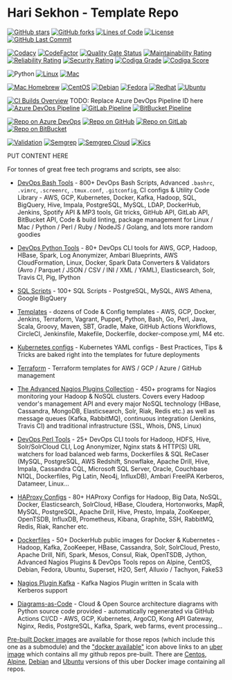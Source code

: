 # Hari Sekhon - Template Repo

[![GitHub stars](https://img.shields.io/github/stars/HariSekhon/Template-Repo?logo=github)](https://github.com/HariSekhon/Template-Repo/stargazers)
[![GitHub forks](https://img.shields.io/github/forks/HariSekhon/Template-Repo?logo=github)](https://github.com/HariSekhon/Template-Repo/network)
[![Lines of Code](https://img.shields.io/badge/lines%20of%20code-1k-lightgrey?logo=codecademy)](https://github.com/HariSekhon/Template-Repo#Hari-Sekhon---Template-Repo)
[![License](https://img.shields.io/badge/license-MIT-green)](https://github.com/HariSekhon/Template-Repo/blob/master/LICENSE)
[![GitHub Last Commit](https://img.shields.io/github/last-commit/HariSekhon/Template-Repo?logo=github)](https://github.com/HariSekhon/Template-Repo/commits/master)

[![Codacy](https://app.codacy.com/project/badge/Grade/dffc1bfd13404c95b5a0ab97fd47974e)](https://www.codacy.com/gh/HariSekhon/Template-Repo/dashboard)
[![CodeFactor](https://www.codefactor.io/repository/github/harisekhon/Template-Repo/badge)](https://www.codefactor.io/repository/github/harisekhon/Template-Repo)
[![Quality Gate Status](https://sonarcloud.io/api/project_badges/measure?project=HariSekhon_Template-Repo&metric=alert_status)](https://sonarcloud.io/dashboard?id=HariSekhon_Template-Repo)
[![Maintainability Rating](https://sonarcloud.io/api/project_badges/measure?project=HariSekhon_Template-Repo&metric=sqale_rating)](https://sonarcloud.io/dashboard?id=HariSekhon_Template-Repo)
[![Reliability Rating](https://sonarcloud.io/api/project_badges/measure?project=HariSekhon_Template-Repo&metric=reliability_rating)](https://sonarcloud.io/dashboard?id=HariSekhon_Template-Repo)
[![Security Rating](https://sonarcloud.io/api/project_badges/measure?project=HariSekhon_Template-Repo&metric=security_rating)](https://sonarcloud.io/dashboard?id=HariSekhon_Template-Repo)
[![Codiga Grade](https://api.codiga.io/project/8840/status/svg)](https://app.codiga.io/project/8840/dashboard)
[![Codiga Score](https://api.codiga.io/project/8840/score/svg)](https://app.codiga.io/project/8840/dashboard)

![Python](https://img.shields.io/badge/Python-3-blue)
[![Linux](https://img.shields.io/badge/OS-Linux-blue?logo=linux)](https://github.com/HariSekhon/DevOps-Bash-tools#hari-sekhon---devops-bash-tools)
[![Mac](https://img.shields.io/badge/OS-Mac-blue?logo=apple)](https://github.com/HariSekhon/DevOps-Bash-tools#hari-sekhon---devops-bash-tools)

[![Mac Homebrew](https://img.shields.io/badge/Mac-Homebrew-999999?logo=apple&logoColor=white)](https://brew.sh/)
[![CentOS](https://img.shields.io/badge/Linux-CentOS-red?logo=centos&color=262577&logoColor=white)](https://www.centos.org/)
[![Debian](https://img.shields.io/badge/Linux-Debian-red?logo=debian&color=A81D33)](https://www.debian.org/)
[![Fedora](https://img.shields.io/badge/Linux-Fedora-294172?logo=fedora)](https://getfedora.org/)
[![Redhat](https://img.shields.io/badge/Linux-Redhat-red?logo=red%20hat)](https://www.redhat.com/en)
[![Ubuntu](https://img.shields.io/badge/Linux-Ubuntu-orange?logo=ubuntu&logoColor=white)](https://ubuntu.com/)

[![CI Builds Overview](https://img.shields.io/badge/CI%20Builds-Overview%20Page-blue?logo=circleci)](https://harisekhon.github.io/CI-CD/)
TODO: Replace Azure DevOps Pipeline ID here
[![Azure DevOps Pipeline](https://dev.azure.com/harisekhon/GitHub/_apis/build/status%2FTemplate-Repo?branchName=master)](https://dev.azure.com/harisekhon/GitHub/_build/latest?definitionId=15&branchName=master)
[![GitLab Pipeline](https://img.shields.io/gitlab/pipeline/HariSekhon/Template-Repo?logo=gitlab&label=GitLab%20CI)](https://gitlab.com/HariSekhon/Template-Repo/pipelines)
[![BitBucket Pipeline](https://img.shields.io/bitbucket/pipelines/HariSekhon/Template-Repo/master?logo=bitbucket&label=BitBucket%20CI)](https://bitbucket.org/HariSekhon/Template-Repo/addon/pipelines/home#!/)

[![Repo on Azure DevOps](https://img.shields.io/badge/repo-Azure%20DevOps-0078D7?logo=azure%20devops)](https://dev.azure.com/HariSekhon/GitHub/_git/Template-Repo)
[![Repo on GitHub](https://img.shields.io/badge/repo-GitHub-2088FF?logo=github)](https://github.com/HariSekhon/Template-Repo)
[![Repo on GitLab](https://img.shields.io/badge/repo-GitLab-FCA121?logo=gitlab)](https://gitlab.com/HariSekhon/Template-Repo)
[![Repo on BitBucket](https://img.shields.io/badge/repo-BitBucket-0052CC?logo=bitbucket)](https://bitbucket.org/HariSekhon/Template-Repo)

[![Validation](https://github.com/HariSekhon/Template-Repo/actions/workflows/validate.yaml/badge.svg)](https://github.com/HariSekhon/Template-Repo/actions/workflows/validate.yaml)
[![Semgrep](https://github.com/HariSekhon/Template-Repo/actions/workflows/semgrep.yaml/badge.svg)](https://github.com/HariSekhon/Template-Repo/actions/workflows/semgrep.yaml)
[![Semgrep Cloud](https://github.com/HariSekhon/Template-Repo/actions/workflows/semgrep-cloud.yaml/badge.svg)](https://github.com/HariSekhon/Template-Repo/actions/workflows/semgrep-cloud.yaml)
[![Kics](https://github.com/HariSekhon/Template-Repo/actions/workflows/kics.yaml/badge.svg)](https://github.com/HariSekhon/Template-Repo/actions/workflows/kics.yaml)


PUT CONTENT HERE


For tonnes of great free tech programs and scripts, see also:

- [DevOps Bash Tools](https://github.com/HariSekhon/DevOps-Bash-tools) - 800+ DevOps Bash Scripts, Advanced `.bashrc`, `.vimrc`, `.screenrc`, `.tmux.conf`, `.gitconfig`, CI configs & Utility Code Library - AWS, GCP, Kubernetes, Docker, Kafka, Hadoop, SQL, BigQuery, Hive, Impala, PostgreSQL, MySQL, LDAP, DockerHub, Jenkins, Spotify API & MP3 tools, Git tricks, GitHub API, GitLab API, BitBucket API, Code & build linting, package management for Linux / Mac / Python / Perl / Ruby / NodeJS / Golang, and lots more random goodies

- [DevOps Python Tools](https://github.com/HariSekhon/DevOps-Python-tools) - 80+ DevOps CLI tools for AWS, GCP, Hadoop, HBase, Spark, Log Anonymizer, Ambari Blueprints, AWS CloudFormation, Linux, Docker, Spark Data Converters & Validators (Avro / Parquet / JSON / CSV / INI / XML / YAML), Elasticsearch, Solr, Travis CI, Pig, IPython

- [SQL Scripts](https://github.com/HariSekhon/SQL-scripts) - 100+ SQL Scripts - PostgreSQL, MySQL, AWS Athena, Google BigQuery

- [Templates](https://github.com/HariSekhon/Templates) - dozens of Code & Config templates - AWS, GCP, Docker, Jenkins, Terraform, Vagrant, Puppet, Python, Bash, Go, Perl, Java, Scala, Groovy, Maven, SBT, Gradle, Make, GitHub Actions Workflows, CircleCI, Jenkinsfile, Makefile, Dockerfile, docker-compose.yml, M4 etc.

- [Kubernetes configs](https://github.com/HariSekhon/Kubernetes-configs) - Kubernetes YAML configs - Best Practices, Tips & Tricks are baked right into the templates for future deployments

- [Terraform](https://github.com/HariSekhon/Terraform) - Terraform templates for AWS / GCP / Azure / GitHub management

- [The Advanced Nagios Plugins Collection](https://github.com/HariSekhon/Nagios-Plugins) - 450+ programs for Nagios monitoring your Hadoop & NoSQL clusters. Covers every Hadoop vendor's management API and every major NoSQL technology (HBase, Cassandra, MongoDB, Elasticsearch, Solr, Riak, Redis etc.) as well as message queues (Kafka, RabbitMQ), continuous integration (Jenkins, Travis CI) and traditional infrastructure (SSL, Whois, DNS, Linux)

- [DevOps Perl Tools](https://github.com/harisekhon/perl-tools) - 25+ DevOps CLI tools for Hadoop, HDFS, Hive, Solr/SolrCloud CLI, Log Anonymizer, Nginx stats & HTTP(S) URL watchers for load balanced web farms, Dockerfiles & SQL ReCaser (MySQL, PostgreSQL, AWS Redshift, Snowflake, Apache Drill, Hive, Impala, Cassandra CQL, Microsoft SQL Server, Oracle, Couchbase N1QL, Dockerfiles, Pig Latin, Neo4j, InfluxDB), Ambari FreeIPA Kerberos, Datameer, Linux...

- [HAProxy Configs](https://github.com/HariSekhon/HAProxy-configs) - 80+ HAProxy Configs for Hadoop, Big Data, NoSQL, Docker, Elasticsearch, SolrCloud, HBase, Cloudera, Hortonworks, MapR, MySQL, PostgreSQL, Apache Drill, Hive, Presto, Impala, ZooKeeper, OpenTSDB, InfluxDB, Prometheus, Kibana, Graphite, SSH, RabbitMQ, Redis, Riak, Rancher etc.

- [Dockerfiles](https://github.com/HariSekhon/Dockerfiles) - 50+ DockerHub public images for Docker & Kubernetes - Hadoop, Kafka, ZooKeeper, HBase, Cassandra, Solr, SolrCloud, Presto, Apache Drill, Nifi, Spark, Mesos, Consul, Riak, OpenTSDB, Jython, Advanced Nagios Plugins & DevOps Tools repos on Alpine, CentOS, Debian, Fedora, Ubuntu, Superset, H2O, Serf, Alluxio / Tachyon, FakeS3

- [Nagios Plugin Kafka](https://github.com/HariSekhon/Nagios-Plugin-Kafka) - Kafka Nagios Plugin written in Scala with Kerberos support

- [Diagrams-as-Code](https://github.com/HariSekhon/Diagrams-as-Code) - Cloud & Open Source architecture diagrams with Python source code provided - automatically regenerated via GitHub Actions CI/CD - AWS, GCP, Kubernetes, ArgoCD, Kong API Gateway, Nginx, Redis, PostgreSQL, Kafka, Spark, web farms, event processing...

[Pre-built Docker images](https://hub.docker.com/u/harisekhon/) are available for those repos (which include this one as a submodule) and the ["docker available"](https://hub.docker.com/r/harisekhon/centos-github/)  icon above links to an [uber image](https://hub.docker.com/r/harisekhon/centos-github/) which contains all my github repos pre-built. There are [Centos](https://hub.docker.com/r/harisekhon/centos-github/), [Alpine](https://hub.docker.com/r/harisekhon/alpine-github/), [Debian](https://hub.docker.com/r/harisekhon/debian-github/) and [Ubuntu](https://hub.docker.com/r/harisekhon/ubuntu-github/) versions of this uber Docker image containing all repos.
